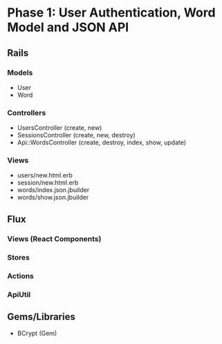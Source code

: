# Phase 1: User Authentication, Word Model and JSON API

## Rails
### Models
* User
* Word

### Controllers
* UsersController (create, new)
* SessionsController (create, new, destroy)
* Api::WordsController (create, destroy, index, show, update)

### Views
* users/new.html.erb
* session/new.html.erb
* words/index.json.jbuilder
* words/show.json.jbuilder

## Flux
### Views (React Components)

### Stores

### Actions

### ApiUtil

## Gems/Libraries
* BCrypt (Gem)
